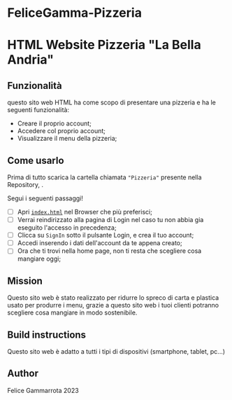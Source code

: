 # FeliceGamma-Pizzeria
# HTML Website Pizzeria "La Bella Andria"

## Funzionalità

questo sito web HTML ha come scopo di presentare una pizzeria e ha le seguenti funzionalità:

 - Creare il proprio account;
 - Accedere col proprio account;
 - Visualizzare il menu della pizzeria;

## Come usarlo

Prima di tutto scarica la cartella chiamata `"Pizzeria"` presente nella Repository, .

Segui i seguenti passaggi!

 - [ ] Apri [`index.html`](https://alternanzaoverzoom.github.io/FeliceGamma-Pizzeria/) nel Browser che più preferisci;
 - [ ] Verrai reindirizzato alla pagina di Login nel caso tu non abbia gia eseguito l'accesso in precedenza;
 - [ ] Clicca su `SignIn` sotto il pulsante Login, e crea il tuo account;
 - [ ] Accedi inserendo i dati dell'account da te appena creato;
 - [ ] Ora che ti trovi nella home page, non ti resta che scegliere cosa mangiare oggi;
 
## Mission

Questo sito web è stato realizzato per ridurre lo spreco di carta e plastica usato per produrre i menu, grazie a questo sito web i tuoi clienti potranno scegliere cosa mangiare in modo sostenibile.

## Build instructions

Questo sito web è adatto a tutti i tipi di dispositivi (smartphone, tablet, pc...)

## Author

Felice Gammarrota
2023
